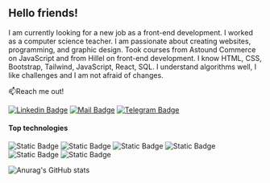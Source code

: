 ## Hello friends!

I am currently looking for a new job as a front-end development. I worked as a computer science teacher. I am passionate about creating websites, programming, and graphic design. Took courses from Astound Commerce on JavaScript and from Hillel on front-end development. I know HTML, CSS, Bootstrap, Tailwind, JavaScript, React, SQL. I understand algorithms well, I like challenges and I am not afraid of changes.

📫Reach me out!

[![Linkedin Badge](https://img.shields.io/badge/linkedin-%230A66C2?style=flat&logo=linkedin)](https://www.linkedin.com/in/oksana-korobko-fd/)
[![Mail Badge](https://img.shields.io/badge/gmail-white?style=flat&logo=gmail)](mailto:oksana.korobko.fd@gmail.com)
[![Telegram Badge](https://img.shields.io/badge/telegram-white?style=flat&logo=telegram)](https://t.me/oksana_omk)

#### Top technologies

![Static Badge](https://img.shields.io/badge/html5-black?style=for-the-badge&logo=html5&logoColor=black&labelColor=%23E34F26)
![Static Badge](https://img.shields.io/badge/css3-black?style=for-the-badge&logo=css3&logoColor=black&labelColor=%231572B6)
![Static Badge](https://img.shields.io/badge/bootstrap-black?style=for-the-badge&logo=bootstrap&logoColor=black&labelColor=%237952B3)
![Static Badge](https://img.shields.io/badge/tailwindcss-black?style=for-the-badge&logo=tailwindcss&logoColor=black&labelColor=%2306B6D4)
![Static Badge](https://img.shields.io/badge/javascript-black?style=for-the-badge&logo=javascript&logoColor=black&labelColor=%23F7DF1E)
![Static Badge](https://img.shields.io/badge/react-black?style=for-the-badge&logo=react&logoColor=black&labelColor=%2361DAFB)

![Anurag's GitHub stats](https://github-readme-stats.vercel.app/api/top-langs/?username=Oksana-Korobko&layout=compact)







